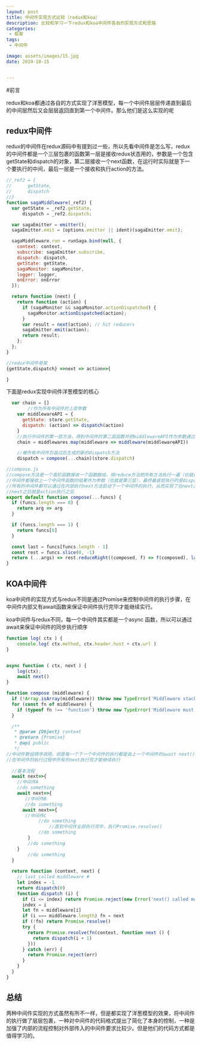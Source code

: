 ```yaml
---
layout: post
title: 中间件实现方式比较（redux和koa）
description: 比较和学习一下redux和koa中间件各自的实现方式和思路
categories:
 - 框架 
tags: 
 - 中间件

image: assets/images/15.jpg
date: 2019-10-15


---
```



#前言

redux和koa都通过各自的方式实现了洋葱模型，每一个中间件层层传递直到最后的中间层然后又会层层返回直到第一个中间件。那么他们是这么实现的呢



## redux中间件

redux的中间件在redux源码中有提到过一些，所以先看中间件是怎么写，redux的中间件都是一个三层包裹的函数第一层是接收redux状态用的，参数是一个包含getState和dispatch的对象，第二层接收一个next函数，在运行时实际就是下一个要执行的中间，最后一层是一个接收和执行action的方法。

```javascript
//_ref2 = {
//		getState,
//		dispatch
//}
function sagaMiddleware(_ref2) {
  var getState = _ref2.getState,
      dispatch = _ref2.dispatch;

  var sagaEmitter = emitter();
  sagaEmitter.emit = (options.emitter || ident)(sagaEmitter.emit);

  sagaMiddleware.run = runSaga.bind(null, {
    context: context,
    subscribe: sagaEmitter.subscribe,
    dispatch: dispatch,
    getState: getState,
    sagaMonitor: sagaMonitor,
    logger: logger,
    onError: onError
  });

  return function (next) {
    return function (action) {
      if (sagaMonitor && sagaMonitor.actionDispatched) {
        sagaMonitor.actionDispatched(action);
      }
      var result = next(action); // hit reducers
      sagaEmitter.emit(action);
      return result;
    };
  };
}

```

```js
//redux中间件骨架
{getState,dispatch} =>next => action=>{

}
```



下面是redux实现中间件洋葱模型的核心

```js
  var chain = []
		//作为所有中间件的上层参数
    var middlewareAPI = {
      getState: store.getState,
      dispatch: (action) => dispatch(action)
    }
    //执行中间件的第一层方法，得到中间件的第二层函数并把middlewareAPI作为参数通过闭包绑定到中间件内部
    chain = middlewares.map(middleware => middleware(middlewareAPI))

    //被所有中间件包装过后生成的新的dispatch方法
    dispatch = compose(...chain)(store.dispatch)

//compose.js
//compose方法是一个高阶函数接收一个函数数组，用reduce方法把所有方法执行一遍（也就是中间件第二层），每一个
//中间件都接收上一个中间件函数的结果作为参数（也就是第三层），最终最底层执行的是dispatch方法，通过这种方式
//所有的中间件都可以通过在内部执行next方法启动下一个中间件的执行，从而实现了在next之前就是还未执行action，
//next之后就是action执行之后
export default function compose(...funcs) {
  if (funcs.length === 0) {
    return arg => arg
  }

  if (funcs.length === 1) {
    return funcs[0]
  }

  const last = funcs[funcs.length - 1]
  const rest = funcs.slice(0, -1)
  return (...args) => rest.reduceRight((composed, f) => f(composed), last(...args))
}

```





## KOA中间件

koa中间件的实现方式与redux不同是通过Promise来控制中间件的执行步骤，在中间件内部又有await函数来保证中间件执行完毕才能继续实行。



koa中间件与redux不同，每一个中间件其实都是一个async 函数，所以可以通过await来保证中间件的同步执行顺序

```js
function log( ctx ) {
    console.log( ctx.method, ctx.header.host + ctx.url )
}


async function ( ctx, next ) {
    log(ctx);
    await next()
}

```



```js
function compose (middleware) {
  if (!Array.isArray(middleware)) throw new TypeError('Middleware stack must be an array!')
  for (const fn of middleware) {
    if (typeof fn !== 'function') throw new TypeError('Middleware must be composed of functions!')
  }

  /**
   * @param {Object} context
   * @return {Promise}
   * @api public
   */
//中间件数组顺序调用，但是每一个下一个中间件的执行都是由上一个中间件的await next()呼起，保证
//在中间件的执行过程中所有的next执行完才能继续执行
  
  //基本流程
  await next=>{
    //中间件A
    //do something
    await next=>{
       //中间件B
       //do something
      await next=>{
       //中间件C
            //do something
      			//直到中间件全部执行完毕，执行Promise.resolve()
            //do something
   	 	}
        //do something
    }
        //do something
  }
  
  return function (context, next) {
    // last called middleware #
    let index = -1
    return dispatch(0)
    function dispatch (i) {
      if (i <= index) return Promise.reject(new Error('next() called multiple times'))
      index = i
      let fn = middleware[i]
      if (i === middleware.length) fn = next
      if (!fn) return Promise.resolve()
      try {
        return Promise.resolve(fn(context, function next () {
          return dispatch(i + 1)
        }))
      } catch (err) {
        return Promise.reject(err)
      }
    }
  }
}
```



## 总结

​		两种中间件实现的方式虽然有所不一样，但是都实现了洋葱模型的效果，将中间件的执行做了层层包裹，一种对中间件的代码格式提出了简化了本身的控制，一种是加强了内部的流程控制对外部传入的中间件要求比较少。但是他们的代码方式都是值得学习的。
